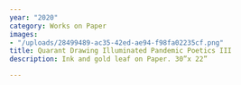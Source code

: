 ```yaml
---
year: "2020"
category: Works on Paper
images:
- "/uploads/28499489-ac35-42ed-ae94-f98fa02235cf.png"
title: Quarant Drawing Illuminated Pandemic Poetics III
description: Ink and gold leaf on Paper. 30”x 22”

---
```


